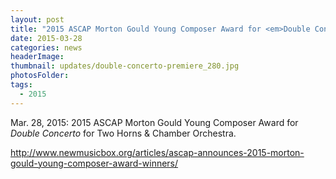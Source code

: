 ```yaml
---
layout: post
title: "2015 ASCAP Morton Gould Young Composer Award for <em>Double Concerto</em>"
date: 2015-03-28
categories: news
headerImage:
thumbnail: updates/double-concerto-premiere_280.jpg
photosFolder:
tags:
  - 2015
---
```


Mar. 28, 2015: 2015 ASCAP Morton Gould Young Composer Award for *Double Concerto* for Two Horns & Chamber Orchestra.

http://www.newmusicbox.org/articles/ascap-announces-2015-morton-gould-young-composer-award-winners/
